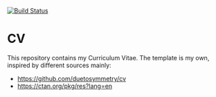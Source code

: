 [![Build Status](https://github.com/tdinelli/CV/actions/workflows/makefile.yml/badge.svg)](https://github.com/tdinelli/CV/actions/workflows/makefile.yml)
# CV

This repository contains my Curriculum Vitae. The template is my own, inspired by different sources
mainly:
- https://github.com/duetosymmetry/cv
- https://ctan.org/pkg/res?lang=en
